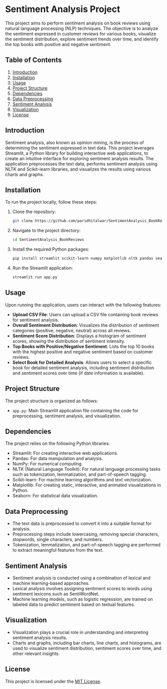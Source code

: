 # Sentiment Analysis Project

This project aims to perform sentiment analysis on book reviews using natural language processing (NLP) techniques. The objective is to analyze the sentiment expressed in customer reviews for various books, visualize the sentiment distribution, explore sentiment trends over time, and identify the top books with positive and negative sentiment.

## Table of Contents
1. [Introduction](#introduction)
2. [Installation](#installation)
3. [Usage](#usage)
4. [Project Structure](#project-structure)
5. [Dependencies](#dependencies)
6. [Data Preprocessing](#data-preprocessing)
7. [Sentiment Analysis](#sentiment-analysis)
8. [Visualization](#visualization)
9. [License](#license)

## Introduction
Sentiment analysis, also known as opinion mining, is the process of determining the sentiment expressed in text data. This project leverages Streamlit, a Python library for building interactive web applications, to create an intuitive interface for exploring sentiment analysis results. The application preprocesses the text data, performs sentiment analysis using NLTK and Scikit-learn libraries, and visualizes the results using various charts and graphs.

## Installation
To run the project locally, follow these steps:

1. Clone the repository:
   ```bash
   git clone https://github.com/paridhitalwar/SentimentAnalysis_BookReviews.git
   ```

2. Navigate to the project directory:
   ```bash
   cd SentimentAnalysis_BookReviews
   ```

 3. Install the required Python packages:
    ```bash
    pip install streamlit scikit-learn numpy matplotlib nltk pandas seaborn
    ``` 

4. Run the Streamlit application:
   ```bash
   streamlit run app.py
   ```

## Usage
Upon running the application, users can interact with the following features:
- **Upload CSV File**: Users can upload a CSV file containing book reviews for sentiment analysis.
- **Overall Sentiment Distribution**: Visualizes the distribution of sentiment categories (positive, negative, neutral) across all reviews.
- **Sentiment Score Distribution**: Displays a histogram of sentiment scores, showing the distribution of sentiment intensity.
- **Top Books with Positive/Negative Sentiment**: Lists the top 10 books with the highest positive and negative sentiment based on customer reviews.
- **Select Book for Detailed Analysis**: Allows users to select a specific book for detailed sentiment analysis, including sentiment distribution and sentiment scores over time (if date information is available).

## Project Structure
The project structure is organized as follows:
- `app.py`: Main Streamlit application file containing the code for preprocessing, sentiment analysis, and visualization.

## Dependencies
The project relies on the following Python libraries:
- Streamlit: For creating interactive web applications.
- Pandas: For data manipulation and analysis.
- NumPy: For numerical computing.
- NLTK (Natural Language Toolkit): For natural language processing tasks such as tokenization, lemmatization, and part-of-speech tagging.
- Scikit-learn: For machine learning algorithms and text vectorization.
- Matplotlib: For creating static, interactive, and animated visualizations in Python.
- Seaborn: For statistical data visualization.

## Data Preprocessing
- The text data is preprocessed to convert it into a suitable format for analysis.
- Preprocessing steps include lowercasing, removing special characters, stopwords, single characters, and numbers.
- Tokenization, lemmatization, and part-of-speech tagging are performed to extract meaningful features from the text.

## Sentiment Analysis
- Sentiment analysis is conducted using a combination of lexical and machine learning-based approaches.
- Lexical analysis involves assigning sentiment scores to words using sentiment lexicons such as SentiWordNet.
- Machine learning models, such as logistic regression, are trained on labeled data to predict sentiment based on textual features.

## Visualization
- Visualization plays a crucial role in understanding and interpreting sentiment analysis results.
- Charts and graphs, including bar charts, line charts, and histograms, are used to visualize sentiment distribution, sentiment scores over time, and other relevant insights.

## License
This project is licensed under the [MIT License](LICENSE).
